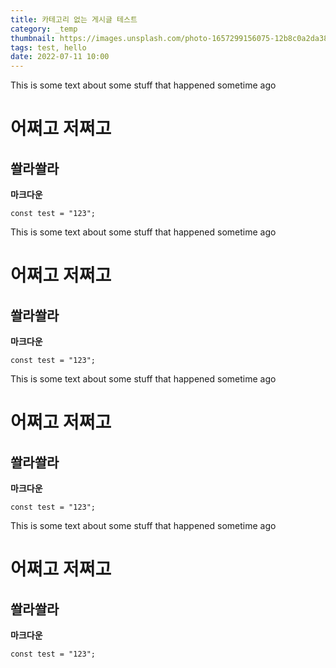 ```yaml
---
title: 카테고리 없는 게시글 테스트
category: _temp
thumbnail: https://images.unsplash.com/photo-1657299156075-12b8c0a2da38?ixlib=rb-1.2.1&ixid=MnwxMjA3fDF8MHxwaG90by1wYWdlfHx8fGVufDB8fHx8&auto=format&fit=crop&w=687&q=80
tags: test, hello
date: 2022-07-11 10:00
---
```


This is some text about some stuff that happened sometime ago

# 어쩌고 저쩌고

## 쏼라쏼라

**마크다운**

```
const test = "123";
```

This is some text about some stuff that happened sometime ago

# 어쩌고 저쩌고

## 쏼라쏼라

**마크다운**

```
const test = "123";
```

This is some text about some stuff that happened sometime ago

# 어쩌고 저쩌고

## 쏼라쏼라

**마크다운**

```
const test = "123";
```

This is some text about some stuff that happened sometime ago

# 어쩌고 저쩌고

## 쏼라쏼라

**마크다운**

```
const test = "123";
```
